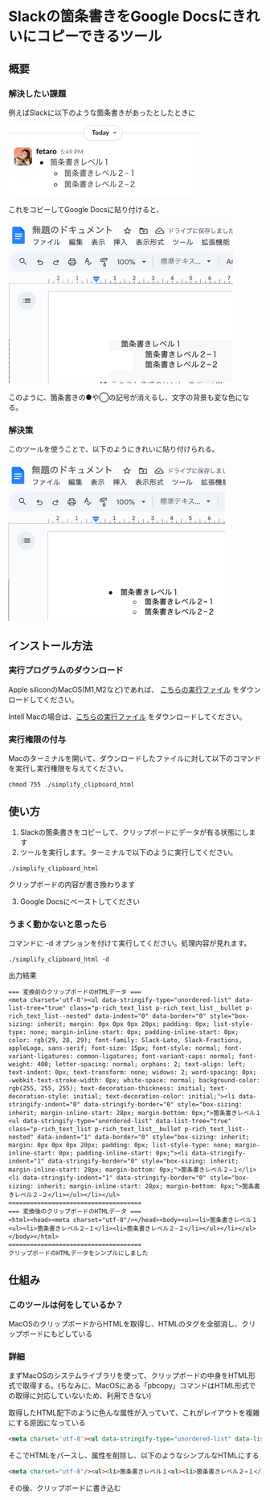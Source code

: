 # Slackの箇条書きをGoogle Docsにきれいにコピーできるツール

## 概要

### 解決したい課題
例えばSlackに以下のような箇条書きがあったとしたときに

![img.png](docs/img.png)

これをコピーしてGoogle Docsに貼り付けると、

![img_4.png](docs/img_4.png)

このように、箇条書きの●や◯の記号が消えるし、文字の背景も変な色になる。

### 解決策
このツールを使うことで、以下のようにきれいに貼り付けられる。

![img_5.png](docs/img_5.png)


## インストール方法

### 実行プログラムのダウンロード
Apple siliconのMacOS(M1,M2など)であれば、 [こちらの実行ファイル](https://raw.githubusercontent.com/fetaro/simplify_clipboard_html/refs/heads/main/dist/arm64/simplify_clipboard_html) をダウンロードしてください。

Intell Macの場合は、[こちらの実行ファイル](https://raw.githubusercontent.com/fetaro/simplify_clipboard_html/refs/heads/main/dist/x86_64/simplify_clipboard_html) をダウンロードしてください。

### 実行権限の付与
Macのターミナルを開いて、ダウンロードしたファイルに対して以下のコマンドを実行し実行権限を与えてください。

```
chmod 755 ./simplify_clipboard_html
```


## 使い方

1. Slackの箇条書きをコピーして、クリップボードにデータが有る状態にします
2. ツールを実行します。ターミナルで以下のように実行してください。

```
./simplify_clipboard_html
```

クリップボードの内容が書き換わります

3. Google Docsにペーストしてください

### うまく動かないと思ったら

コマンドに -d オプションを付けて実行してください。処理内容が見れます。

```
./simplify_clipboard_html -d
```

出力結果
```
=== 変換前のクリップボードのHTMLデータ ===
<meta charset='utf-8'><ul data-stringify-type="unordered-list" data-list-tree="true" class="p-rich_text_list p-rich_text_list__bullet p-rich_text_list--nested" data-indent="0" data-border="0" style="box-sizing: inherit; margin: 0px 0px 0px 20px; padding: 0px; list-style-type: none; margin-inline-start: 0px; padding-inline-start: 0px; color: rgb(29, 28, 29); font-family: Slack-Lato, Slack-Fractions, appleLogo, sans-serif; font-size: 15px; font-style: normal; font-variant-ligatures: common-ligatures; font-variant-caps: normal; font-weight: 400; letter-spacing: normal; orphans: 2; text-align: left; text-indent: 0px; text-transform: none; widows: 2; word-spacing: 0px; -webkit-text-stroke-width: 0px; white-space: normal; background-color: rgb(255, 255, 255); text-decoration-thickness: initial; text-decoration-style: initial; text-decoration-color: initial;"><li data-stringify-indent="0" data-stringify-border="0" style="box-sizing: inherit; margin-inline-start: 28px; margin-bottom: 0px;">箇条書きレベル１<ul data-stringify-type="unordered-list" data-list-tree="true" class="p-rich_text_list p-rich_text_list__bullet p-rich_text_list--nested" data-indent="1" data-border="0" style="box-sizing: inherit; margin: 0px 0px 0px 20px; padding: 0px; list-style-type: none; margin-inline-start: 0px; padding-inline-start: 0px;"><li data-stringify-indent="1" data-stringify-border="0" style="box-sizing: inherit; margin-inline-start: 28px; margin-bottom: 0px;">箇条書きレベル２−１</li><li data-stringify-indent="1" data-stringify-border="0" style="box-sizing: inherit; margin-inline-start: 28px; margin-bottom: 0px;">箇条書きレベル２−２</li></ul></li></ul>
=====================================
=== 変換後のクリップボードのHTMLデータ ===
<html><head><meta charset="utf-8"/></head><body><ul><li>箇条書きレベル１<ul><li>箇条書きレベル２−１</li><li>箇条書きレベル２−２</li></ul></li></ul></body></html>
=====================================
クリップボードのHTMLデータをシンプルにしました
```

## 仕組み

### このツールは何をしているか？

MacOSのクリップボードからHTMLを取得し、HTMLのタグを全部消し、クリップボードにもどしている

### 詳細

まずMacOSのシステムライブラリを使って、クリップボードの中身をHTML形式で取得する。(ちなみに、MacOSにある「pbcopy」コマンドはHTML形式での取得に対応していないため、利用できない)

取得したHTML配下のように色んな属性が入っていて、これがレイアウトを複雑にする原因になっている
```html
<meta charset='utf-8'><ul data-stringify-type="unordered-list" data-list-tree="true" class="p-rich_text_list p-rich_text_list__bullet p-rich_text_list--nested" data-indent="0" data-border="0" style="box-sizing: inherit; margin: 0px 0px 0px 20px; padding: 0px; list-style-type: none; margin-inline-start: 0px; padding-inline-start: 0px; color: rgb(29, 28, 29); font-family: Slack-Lato, Slack-Fractions, appleLogo, sans-serif; font-size: 15px; font-style: normal; font-variant-ligatures: common-ligatures; font-variant-caps: normal; font-weight: 400; letter-spacing: normal; orphans: 2; text-align: left; text-indent: 0px; text-transform: none; widows: 2; word-spacing: 0px; -webkit-text-stroke-width: 0px; white-space: normal; background-color: rgb(255, 255, 255); text-decoration-thickness: initial; text-decoration-style: initial; text-decoration-color: initial;"><li data-stringify-indent="0" data-stringify-border="0" style="box-sizing: inherit; margin-inline-start: 28px; margin-bottom: 0px;">箇条書きレベル１<ul data-stringify-type="unordered-list" data-list-tree="true" class="p-rich_text_list p-rich_text_list__bullet p-rich_text_list--nested" data-indent="1" data-border="0" style="box-sizing: inherit; margin: 0px 0px 0px 20px; padding: 0px; list-style-type: none; margin-inline-start: 0px; padding-inline-start: 0px;"><li data-stringify-indent="1" data-stringify-border="0" style="box-sizing: inherit; margin-inline-start: 28px; margin-bottom: 0px;">箇条書きレベル２−１</li><li data-stringify-indent="1" data-stringify-border="0" style="box-sizing: inherit; margin-inline-start: 28px; margin-bottom: 0px;">箇条書きレベル２−２</li></ul></li></ul>
```

そこでHTMLをパースし、属性を削除し、以下のようなシンプルなHTMLにする

```html
<meta charset="utf-8"/><ul><li>箇条書きレベル１<ul><li>箇条書きレベル２−１</li><li>箇条書きレベル２−２</li></ul></li></ul>
```

その後、クリップボードに書き込む

